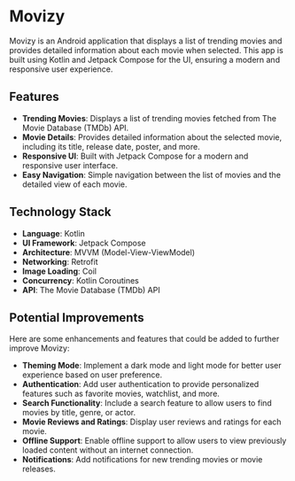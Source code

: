 # Movizy
Movizy is an Android application that displays a list of trending movies and provides detailed information about each movie when selected. This app is built using Kotlin and Jetpack Compose for the UI, ensuring a modern and responsive user experience.

## Features
- **Trending Movies**: Displays a list of trending movies fetched from The Movie Database (TMDb) API.
- **Movie Details**: Provides detailed information about the selected movie, including its title, release date, poster, and more.
- **Responsive UI**: Built with Jetpack Compose for a modern and responsive user interface.
- **Easy Navigation**: Simple navigation between the list of movies and the detailed view of each movie.

## Technology Stack
- **Language**: Kotlin
- **UI Framework**: Jetpack Compose
- **Architecture**: MVVM (Model-View-ViewModel)
- **Networking**: Retrofit
- **Image Loading**: Coil
- **Concurrency**: Kotlin Coroutines
- **API**: The Movie Database (TMDb) API

## Potential Improvements
Here are some enhancements and features that could be added to further improve Movizy:
- **Theming Mode**: Implement a dark mode and light mode for better user experience based on user preference.
- **Authentication**: Add user authentication to provide personalized features such as favorite movies, watchlist, and more.
- **Search Functionality**: Include a search feature to allow users to find movies by title, genre, or actor.
- **Movie Reviews and Ratings**: Display user reviews and ratings for each movie.
- **Offline Support**: Enable offline support to allow users to view previously loaded content without an internet connection.
- **Notifications**: Add notifications for new trending movies or movie releases.

